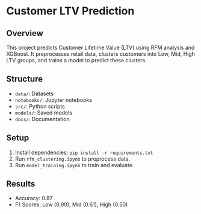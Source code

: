 # Customer LTV Prediction

## Overview
This project predicts Customer Lifetime Value (LTV) using RFM analysis and XGBoost. It preprocesses retail data, clusters customers into Low, Mid, High LTV groups, and trains a model to predict these clusters.

## Structure
- `data/`: Datasets
- `notebooks/`: Jupyter notebooks
- `src/`: Python scripts
- `models/`: Saved models
- `docs/`: Documentation

## Setup
1. Install dependencies: `pip install -r requirements.txt`
2. Run `rfm_clustering.ipynb` to preprocess data.
3. Run `model_training.ipynb` to train and evaluate.

## Results
- Accuracy: 0.87
- F1 Scores: Low (0.90), Mid (0.61), High (0.50)
